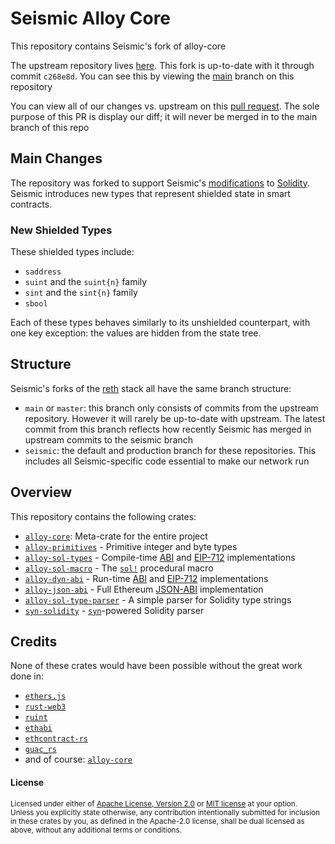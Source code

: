 # Seismic Alloy Core

This repository contains Seismic's fork of alloy-core

The upstream repository lives [here](https://github.com/alloy-rs/alloy-core). This fork is up-to-date with it through commit `c268e8d`. You can see this by viewing the [main](https://github.com/SeismicSystems/seismic-alloy-core/tree/main) branch on this repository

You can view all of our changes vs. upstream on this [pull request](https://github.com/SeismicSystems/seismic-alloy-core/pull/30). The sole purpose of this PR is display our diff; it will never be merged in to the main branch of this repo

## Main Changes

The repository was forked to support Seismic's [modifications](https://github.com/SeismicSystems/seismic-solidity) to [Solidity](https://github.com/ethereum/solidity). Seismic introduces new types that represent shielded state in smart contracts.

### New Shielded Types

These shielded types include:

- `saddress`
- `suint` and the `suint{n}` family
- `sint` and the `sint{n}` family
- `sbool`

Each of these types behaves similarly to its unshielded counterpart, with one key exception: the values are hidden from the state tree.

## Structure

Seismic's forks of the [reth](https://github.com/paradigmxyz/reth) stack all have the same branch structure:

- `main` or `master`: this branch only consists of commits from the upstream repository. However it will rarely be up-to-date with upstream. The latest commit from this branch reflects how recently Seismic has merged in upstream commits to the seismic branch
- `seismic`: the default and production branch for these repositories. This includes all Seismic-specific code essential to make our network run

## Overview

This repository contains the following crates:

- [`alloy-core`]: Meta-crate for the entire project
- [`alloy-primitives`] - Primitive integer and byte types
- [`alloy-sol-types`] - Compile-time [ABI] and [EIP-712] implementations
- [`alloy-sol-macro`] - The [`sol!`] procedural macro
- [`alloy-dyn-abi`] - Run-time [ABI] and [EIP-712] implementations
- [`alloy-json-abi`] - Full Ethereum [JSON-ABI] implementation
- [`alloy-sol-type-parser`] - A simple parser for Solidity type strings
- [`syn-solidity`] - [`syn`]-powered Solidity parser

[`alloy-core`]: https://github.com/SeismicSystems/alloy-core/tree/seismic/crates/core
[`alloy-primitives`]: https://github.com/SeismicSystems/alloy-core/tree/seismic/crates/primitives
[`alloy-sol-types`]: https://github.com/SeismicSystems/alloy-core/tree/seismic/crates/sol-types
[`alloy-sol-macro`]: https://github.com/SeismicSystems/alloy-core/tree/seismic/crates/sol-macro
[`alloy-dyn-abi`]: https://github.com/SeismicSystems/alloy-core/tree/seismic/crates/dyn-abi
[`alloy-json-abi`]: https://github.com/SeismicSystems/alloy-core/tree/seismic/crates/json-abi
[`alloy-sol-type-parser`]: https://github.com/SeismicSystems/alloy-core/tree/seismic/crates/sol-type-parser
[`syn-solidity`]: https://github.com/SeismicSystems/alloy-core/tree/seismic/crates/syn-solidity
[JSON-ABI]: https://docs.soliditylang.org/en/latest/abi-spec.html#json
[ABI]: https://docs.soliditylang.org/en/latest/abi-spec.html
[EIP-712]: https://eips.ethereum.org/EIPS/eip-712
[`sol!`]: https://docs.rs/alloy-sol-macro/latest/alloy_sol_macro/macro.sol.html
[`syn`]: https://github.com/dtolnay/syn

## Credits

None of these crates would have been possible without the great work done in:

- [`ethers.js`](https://github.com/ethers-io/ethers.js/)
- [`rust-web3`](https://github.com/tomusdrw/rust-web3/)
- [`ruint`](https://github.com/recmo/uint)
- [`ethabi`](https://github.com/rust-ethereum/ethabi)
- [`ethcontract-rs`](https://github.com/gnosis/ethcontract-rs/)
- [`guac_rs`](https://github.com/althea-net/guac_rs/)
- and of course: [`alloy-core`](https://github.com/alloy-rs/alloy-core/)

#### License

<sup>
Licensed under either of <a href="LICENSE-APACHE">Apache License, Version
2.0</a> or <a href="LICENSE-MIT">MIT license</a> at your option.
</sup>

<br>

<sub>
Unless you explicitly state otherwise, any contribution intentionally submitted
for inclusion in these crates by you, as defined in the Apache-2.0 license,
shall be dual licensed as above, without any additional terms or conditions.
</sub>
